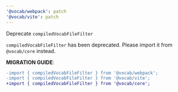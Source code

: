 ```yaml
---
'@vocab/webpack': patch
'@vocab/vite': patch
---
```


Deprecate `compiledVocabFileFilter`

`compiledVocabFileFilter` has been deprecated. Please import it from `@vocab/core` instead.

**MIGRATION GUIDE**:
```diff
-import { compiledVocabFileFilter } from '@vocab/webpack';
-import { compiledVocabFileFilter } from '@vocab/vite';
+import { compiledVocabFileFilter } from '@vocab/core';
```
